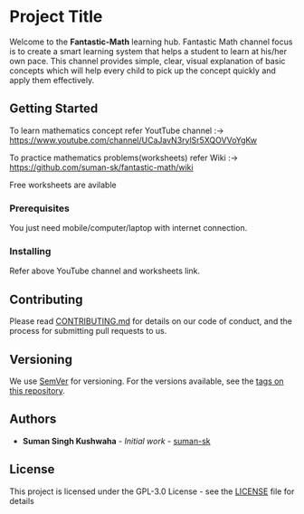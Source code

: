 # Project Title

Welcome to the **Fantastic-Math** learning hub. Fantastic Math channel focus is to create a smart learning system that helps a student to learn at his/her own pace. This channel provides simple, clear, visual explanation of basic concepts which will help every child to pick up the concept quickly and apply them effectively.

## Getting Started

To learn mathematics concept refer YoutTube channel :-> https://www.youtube.com/channel/UCaJavN3rylSr5XQOVVoYgKw

To practice mathematics problems(worksheets) refer Wiki :-> https://github.com/suman-sk/fantastic-math/wiki

Free worksheets are avilable

### Prerequisites

You just need mobile/computer/laptop with internet connection. 

### Installing

Refer above YouTube channel and worksheets link.

## Contributing

Please read [CONTRIBUTING.md](https://gist.github.com/PurpleBooth/b24679402957c63ec426) for details on our code of conduct, and the process for submitting pull requests to us.

## Versioning

We use [SemVer](http://semver.org/) for versioning. For the versions available, see the [tags on this repository](https://github.com/your/project/tags). 

## Authors

* **Suman Singh Kushwaha** - *Initial work* - [suman-sk](https://github.com/suman-sk)

## License

This project is licensed under the GPL-3.0 License - see the [LICENSE](LICENSE) file for details

